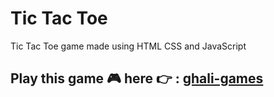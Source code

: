# Tic Tac Toe
Tic Tac Toe game made using HTML CSS and JavaScript

## Play this game 🎮 here 👉 : [ghali-games](https://ghali-games-tictactoe.netlify.app)

